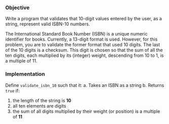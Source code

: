 ### Objective

Write a program that validates that 10-digit values entered by the user, as a string, represent valid ISBN-10 numbers.

The International Standard Book Number (ISBN) is a unique numeric identifier for books. Currently, a 13-digit format is used. However, for this problem, you are to validate the former format that used 10 digits. The last of the 10 digits is a checksum. This digit is chosen so that the sum of all the ten digits, each multiplied by its (integer) weight, descending from 10 to 1, is a multiple of 11.

### Implementation
Define `validate_isbn_10` such that it:
a. Takes an ISBN as a string
b. Returns `true` if:
   1. the length of the string is **10**
   2. all ten elements are digits
   3. the sum of all digits multiplied by their weight (or position) is a multiple of **11**
